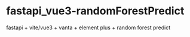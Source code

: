 # fastapi_vue3-randomForestPredict

fastapi + vite/vue3 + vanta + element plus + random forest predict
